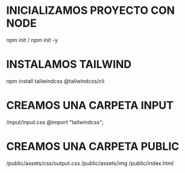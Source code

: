 # INICIALIZAMOS PROYECTO CON NODE
npm init / npm init -y

# INSTALAMOS TAILWIND
npm install tailwindcss @tailwindcss/cli

# CREAMOS UNA CARPETA INPUT
/input/input.css
@import "tailwindcss";

# CREAMOS UNA CARPETA PUBLIC
/public/assets/css/output.css
/public/assets/img
/public/index.html